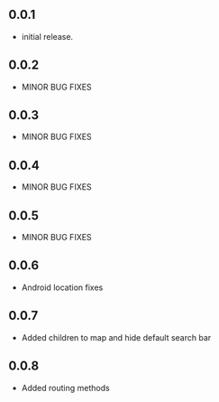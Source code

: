 ## 0.0.1

* initial release.

## 0.0.2

* MINOR BUG FIXES

## 0.0.3

* MINOR BUG FIXES

## 0.0.4

* MINOR BUG FIXES

## 0.0.5

* MINOR BUG FIXES

## 0.0.6

* Android location fixes

## 0.0.7

* Added children to map and hide default search bar

## 0.0.8

* Added routing methods
